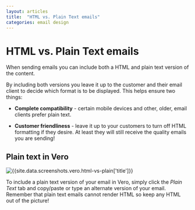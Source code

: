 ```yaml
---
layout: articles
title:  "HTML vs. Plain Text emails"
categories: email design
---
```

  
# HTML vs. Plain Text emails
    
When sending emails you can include both a HTML and plain text version of the content.

By including both versions you leave it up to the customer and their email client to decide which format is to be displayed. This helps ensure two things:

- **Complete compatibility** - certain mobile devices and other, older, email clients prefer plain text.
	
- **Customer friendliness** - leave it up to your customers to turn off HTML formatting if they desire. At least they will still receive the quality emails you are sending!

## Plain text in Vero

![{{site.data.screenshots.vero.html-vs-plain['title']}}]({{site.data.screenshots.vero.html-vs-plain['image']}})

To include a plain text version of your email in Vero, simply click the *Plain Text* tab and copy/paste or type an alternate version of your email.
Remember that plain text emails cannot render HTML so keep any HTML out of the picture!


                
